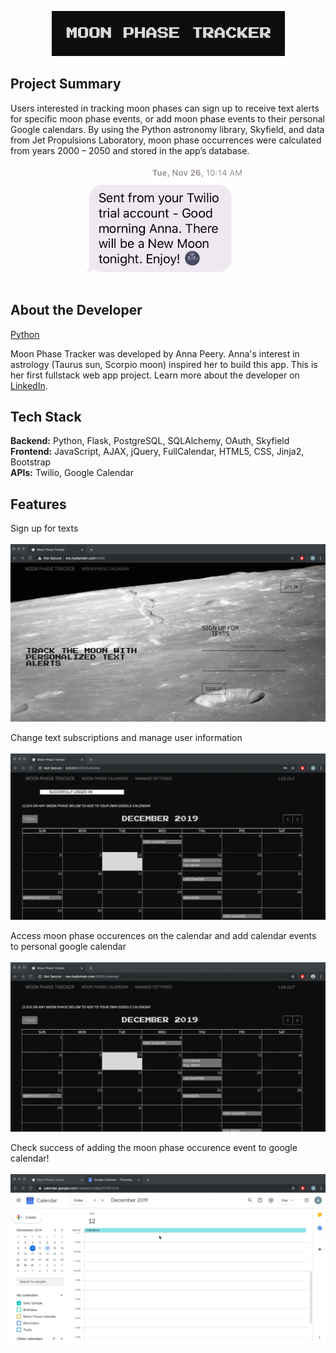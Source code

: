
<p align='center'>
    <img src="static/img/title.jpg">
</p>

## Project Summary

Users interested in tracking moon phases can sign up to receive text alerts for specific moon phase events, or add moon phase events to their personal Google calendars. By using the Python astronomy library, Skyfield, and data from Jet Propulsions Laboratory, moon phase occurrences were calculated from years 2000 – 2050 and stored in the app’s database.

<p align ='center'>
    <img src='static/img/newmoon.png'>
</p>

## About the Developer
[Python](https://www.python.org/downloads/)

Moon Phase Tracker was developed by Anna Peery. Anna's interest in astrology (Taurus sun, Scorpio moon) inspired her to build this app. This is her first fullstack web app project. Learn more about the developer on [LinkedIn](https://www.linkedin.com/in/avpeery/).

## Tech Stack 
**Backend:** Python, Flask, PostgreSQL, SQLAlchemy, OAuth, Skyfield
<br>
**Frontend:** JavaScript, AJAX, jQuery, FullCalendar, HTML5, CSS, Jinja2, Bootstrap
<br>
**APIs:** Twilio, Google Calendar

## Features

Sign up for texts
<br>
<br>
![Sign Up](static/img/registrationform.gif)
<br>

Change text subscriptions and manage user information
<br>
<br>
![Settings](static/img/managesettings.gif)
<br>

Access moon phase occurences on the calendar and add calendar events to personal google calendar
<br>
<br>
![Calendar](static/img/oauth.gif)
<br>

Check success of adding the moon phase occurence event to google calendar!
<br>
<br>
![Oauth](static/img/coldmoon.gif)

